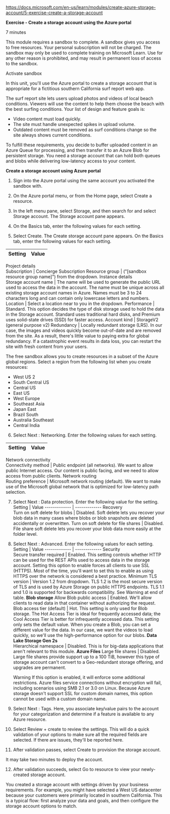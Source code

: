 https://docs.microsoft.com/en-us/learn/modules/create-azure-storage-account/5-exercise-create-a-storage-account

**Exercise - Create a storage account using the Azure portal**

7 minutes

This module requires a sandbox to complete. A sandbox gives you access to free resources. Your personal subscription will not be charged. The sandbox may only be used to complete training on Microsoft Learn. Use for any other reason is prohibited, and may result in permanent loss of access to the sandbox.

Activate sandbox

In this unit, you'll use the Azure portal to create a storage account that is appropriate for a fictitious southern California surf report web app.

The surf report site lets users upload photos and videos of local beach conditions. Viewers will use the content to help them choose the beach with the best surfing conditions. Your list of design and feature goals is:
* Video content must load quickly.
* The site must handle unexpected spikes in upload volume.
* Outdated content must be removed as surf conditions change so the site always shows current conditions.

To fulfill these requirements, you decide to buffer uploaded content in an Azure Queue for processing, and then transfer it to an Azure Blob for persistent storage. You need a storage account that can hold both queues and blobs while delivering low-latency access to your content.


**Create a storage account using Azure portal**
1. Sign into the Azure portal using the same account you activated the sandbox with.

2. On the Azure portal menu, or from the Home page, select Create a resource.

3. In the left menu pane, select Storage, and then search for and select Storage account. The Storage account pane appears.

4. On the Basics tab, enter the following values for each setting.

5. Select Create. The Create storage account pane appears. On the Basics tab, enter the following values for each setting.

Setting   |   Value
------------- | -------------
Project details    
Subscription    |  Concierge Subscription
Resource group  |    ("[sandbox resource group name]") from the dropdown.
Instance details    
Storage account name    |  The name will be used to generate the public URL used to access the data in the account. The name must be unique across all existing storage account names in Azure. Names must be 3 to 24 characters long and can contain only lowercase letters and numbers.
Location     | Select a location near to you in the dropdown.
Performance     | Standard. This option decides the type of disk storage used to hold the data in the Storage account. Standard uses traditional hard disks, and Premium uses solid-state drives (SSD) for faster access.
Account kind  |    StorageV2 (general purpose v2)
Redundancy    |  Locally redundant storage (LRS). In our case, the images and videos quickly become out-of-date and are removed from the site. As a result, there's little value to paying extra for global redundancy. If a catastrophic event results in data loss, you can restart the site with fresh content from your users.

The free sandbox allows you to create resources in a subset of the Azure global regions. Select a region from the following list when you create resources:
* West US 2
* South Central US
* Central US
* East US
* West Europe
* Southeast Asia
* Japan East
* Brazil South
* Australia Southeast
* Central India


6. Select Next : Networking. Enter the following values for each setting.

Setting   |   Value
------------- | -------------
Network connectivity    
Connectivity method    |  Public endpoint (all networks). We want to allow public Internet access. Our content is public facing, and we need to allow access from public clients.
Network routing    
Routing preference   |   Microsoft network routing (default). We want to make use of the Microsoft global network that is optimized for low-latency path selection.

7. Select Next : Data protection. Enter the following value for the setting.
Setting    |  Value
------------- | -------------
Recovery    
Turn on soft delete for blobs    |  Disabled. Soft delete lets you recover your blob data in many cases where blobs or blob snapshots are deleted accidentally or overwritten.
Turn on soft delete for file shares   |   Disabled. File share soft delete lets you recover your blob data more easily at the folder level.

8. Select Next : Advanced. Enter the following values for each setting.
Setting   |   Value
------------- | -------------
Security    
Secure transfer required     | Enabled. This setting controls whether HTTP can be used for the REST APIs used to access data in the storage account. Setting this option to enable forces all clients to use SSL (HTTPS). Most of the time, you'll want to set this to enable as using HTTPS over the network is considered a best practice.
Minimum TLS version    |  Version 1.2 from dropdown. TLS 1.2 is the most secure version of TLS and is used by Azure Storage on public HTTPS endpoints. TLS 1.1 and 1.0 is supported for backwards compatibility. See Warning at end of table.
**Blob storage**
Allow Blob public access   |   Enabled. We'll allow clients to read data in that container without authorizing the request.
Blob access tier (default)   |   Hot. This setting is only used for Blob storage. The Hot Access Tier is ideal for frequently accessed data; the Cool Access Tier is better for infrequently accessed data. This setting only sets the default value. When you create a Blob, you can set a different value for the data. In our case, we want the videos to load quickly, so we'll use the high-performance option for our blobs.
**Data Lake Storage Gen 2s**    
Hierarchical namespace    |  Disabled. This is for big-data applications that aren't relevant to this module.
**Azure Files**
Large file shares   |   Disabled. Large file shares provide support up to a 100 TiB, however this type of storage account can't convert to a Geo-redundant storage offering, and upgrades are permanent.
 
     Warning
    If this option is enabled, it will enforce some additional restrictions. Azure files service connections without encryption will fail, including scenarios using SMB 2.1 or 3.0 on Linux. Because Azure storage doesn't support SSL for custom domain names, this option cannot be used with a custom domain name.

9. Select Next : Tags. Here, you associate key/value pairs to the account for your categorization and determine if a feature is available to any Azure resource.

10. Select Review + create to review the settings. This will do a quick validation of your options to make sure all the required fields are selected. If there are issues, they'll be reported here.
11. After validation passes, select Create to provision the storage account.

It may take two minutes to deploy the account.

12. After validation succeeds, select Go to resource to view your newly-created storage account.

You created a storage account with settings driven by your business requirements. For example, you might have selected a West US datacenter because your customers were primarily located in southern California. This is a typical flow: first analyze your data and goals, and then configure the storage account options to match.
